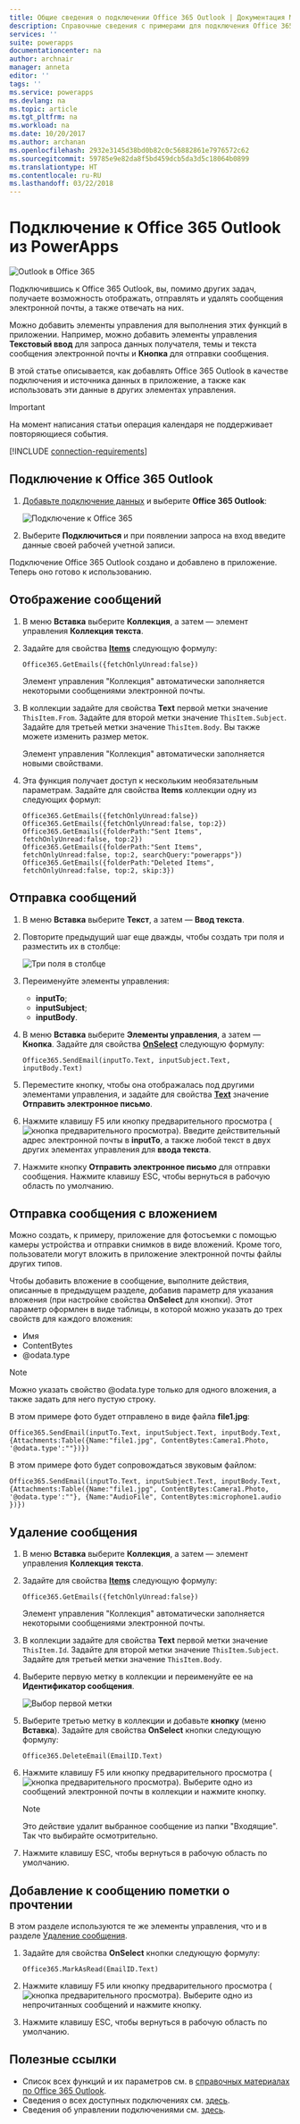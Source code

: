 ```yaml
---
title: Общие сведения о подключении Office 365 Outlook | Документация Майкрософт
description: Справочные сведения с примерами для подключения Office 365 Outlook к PowerApps
services: ''
suite: powerapps
documentationcenter: na
author: archnair
manager: anneta
editor: ''
tags: ''
ms.service: powerapps
ms.devlang: na
ms.topic: article
ms.tgt_pltfrm: na
ms.workload: na
ms.date: 10/20/2017
ms.author: archanan
ms.openlocfilehash: 2932e3145d38bd0b82c0c56882861e7976572c62
ms.sourcegitcommit: 59785e9e82da8f5bd459dcb5da3d5c18064b0899
ms.translationtype: HT
ms.contentlocale: ru-RU
ms.lasthandoff: 03/22/2018
---
```

# <a name="connect-to-office-365-outlook-from-powerapps"></a>Подключение к Office 365 Outlook из PowerApps
![Outlook в Office 365](./media/connection-office365-outlook/office365icon.png)

Подключившись к Office 365 Outlook, вы, помимо других задач, получаете возможность отображать, отправлять и удалять сообщения электронной почты, а также отвечать на них.

Можно добавить элементы управления для выполнения этих функций в приложении. Например, можно добавить элементы управления **Текстовый ввод** для запроса данных получателя, темы и текста сообщения электронной почты и **Кнопка** для отправки сообщения.

В этой статье описывается, как добавлять Office 365 Outlook в качестве подключения и источника данных в приложение, а также как использовать эти данные в других элементах управления.

> [!IMPORTANT]
> На момент написания статьи операция календаря не поддерживает повторяющиеся события.

[!INCLUDE [connection-requirements](../../../includes/connection-requirements.md)]

## <a name="connect-to-office-365-outlook"></a>Подключение к Office 365 Outlook
1. [Добавьте подключение данных](../add-data-connection.md) и выберите **Office 365 Outlook**:  
   
    ![Подключение к Office 365](./media/connection-office365-outlook/add-office.png)
2. Выберите **Подключиться** и при появлении запроса на вход введите данные своей рабочей учетной записи.

Подключение Office 365 Outlook создано и добавлено в приложение. Теперь оно готово к использованию.

## <a name="show-messages"></a>Отображение сообщений
1. В меню **Вставка** выберите **Коллекция**, а затем — элемент управления **Коллекция текста**.
2. Задайте для свойства **[Items](../controls/properties-core.md)** следующую формулу:  
   
    `Office365.GetEmails({fetchOnlyUnread:false})`
   
    Элемент управления "Коллекция" автоматически заполняется некоторыми сообщениями электронной почты.
3. В коллекции задайте для свойства **Text** первой метки значение `ThisItem.From`. Задайте для второй метки значение `ThisItem.Subject`. Задайте для третьей метки значение `ThisItem.Body`. Вы также можете изменить размер меток.
   
    Элемент управления "Коллекция" автоматически заполняется новыми свойствами.
4. Эта функция получает доступ к нескольким необязательным параметрам. Задайте для свойства **Items** коллекции одну из следующих формул:
   
    `Office365.GetEmails({fetchOnlyUnread:false})`  
    `Office365.GetEmails({fetchOnlyUnread:false, top:2})`  
    `Office365.GetEmails({folderPath:"Sent Items", fetchOnlyUnread:false, top:2})`  
    `Office365.GetEmails({folderPath:"Sent Items", fetchOnlyUnread:false, top:2, searchQuery:"powerapps"})`  
    `Office365.GetEmails({folderPath:"Deleted Items", fetchOnlyUnread:false, top:2, skip:3})`

## <a name="send-a-message"></a>Отправка сообщений
1. В меню **Вставка** выберите **Текст**, а затем — **Ввод текста**.
2. Повторите предыдущий шаг еще дважды, чтобы создать три поля и разместить их в столбце:  
   
    ![Три поля в столбце](./media/connection-office365-outlook/threetextinput.png)
3. Переименуйте элементы управления:  
   
   * **inputTo**;
   * **inputSubject**;
   * **inputBody**.
4. В меню **Вставка** выберите **Элементы управления**, а затем — **Кнопка**. Задайте для свойства **[OnSelect](../controls/properties-core.md)** следующую формулу:  
   
    `Office365.SendEmail(inputTo.Text, inputSubject.Text, inputBody.Text)`
5. Переместите кнопку, чтобы она отображалась под другими элементами управления, и задайте для свойства **[Text](../controls/properties-core.md)** значение **Отправить электронное письмо**.
6. Нажмите клавишу F5 или кнопку предварительного просмотра (![кнопка предварительного просмотра](./media/connection-office365-outlook/preview.png)). Введите действительный адрес электронной почты в **inputTo**, а также любой текст в двух других элементах управления для **ввода текста**.
7. Нажмите кнопку **Отправить электронное письмо** для отправки сообщения. Нажмите клавишу ESC, чтобы вернуться в рабочую область по умолчанию.

## <a name="send-a-message-with-an-attachment"></a>Отправка сообщения с вложением
Можно создать, к примеру, приложение для фотосъемки с помощью камеры устройства и отправки снимков в виде вложений. Кроме того, пользователи могут вложить в приложение электронной почты файлы других типов.

Чтобы добавить вложение в сообщение, выполните действия, описанные в предыдущем разделе, добавив параметр для указания вложения (при настройке свойства **OnSelect** для кнопки). Этот параметр оформлен в виде таблицы, в которой можно указать до трех свойств для каждого вложения:

* Имя
* ContentBytes
* @odata.type

> [!NOTE]
> Можно указать свойство @odata.type только для одного вложения, а также задать для него пустую строку.

В этом примере фото будет отправлено в виде файла **file1.jpg**:

`Office365.SendEmail(inputTo.Text, inputSubject.Text, inputBody.Text, {Attachments:Table({Name:"file1.jpg", ContentBytes:Camera1.Photo, '@odata.type':""})})`

В этом примере фото будет сопровождаться звуковым файлом:

`Office365.SendEmail(inputTo.Text, inputSubject.Text, inputBody.Text, {Attachments:Table({Name:"file1.jpg", ContentBytes:Camera1.Photo, '@odata.type':""}, {Name:"AudioFile", ContentBytes:microphone1.audio })})`

## <a name="delete-a-message"></a>Удаление сообщения
1. В меню **Вставка** выберите **Коллекция**, а затем — элемент управления **Коллекция текста**.
2. Задайте для свойства **[Items](../controls/properties-core.md)** следующую формулу:  
   
    `Office365.GetEmails({fetchOnlyUnread:false})`
   
    Элемент управления "Коллекция" автоматически заполняется некоторыми сообщениями электронной почты.
3. В коллекции задайте для свойства **Text** первой метки значение `ThisItem.Id`. Задайте для второй метки значение `ThisItem.Subject`. Задайте для третьей метки значение `ThisItem.Body`.
4. Выберите первую метку в коллекции и переименуйте ее на **Идентификатор сообщения**.
   
    ![Выбор первой метки](./media/connection-office365-outlook/renameheading.png)
5. Выберите третью метку в коллекции и добавьте **кнопку** (меню **Вставка**). Задайте для свойства **OnSelect** кнопки следующую формулу:  
   
    `Office365.DeleteEmail(EmailID.Text)`
6. Нажмите клавишу F5 или кнопку предварительного просмотра (![кнопка предварительного просмотра](./media/connection-office365-outlook/preview.png)). Выберите одно из сообщений электронной почты в коллекции и нажмите кнопку. 
    
    > [!NOTE]
    > Это действие удалит выбранное сообщение из папки "Входящие". Так что выбирайте осмотрительно.
7. Нажмите клавишу ESC, чтобы вернуться в рабочую область по умолчанию.

## <a name="mark-a-message-as-read"></a>Добавление к сообщению пометки о прочтении
В этом разделе используются те же элементы управления, что и в разделе [Удаление сообщения](connection-office365-outlook.md#delete-a-message).

1. Задайте для свойства **OnSelect** кнопки следующую формулу:  
   
    `Office365.MarkAsRead(EmailID.Text)`
2. Нажмите клавишу F5 или кнопку предварительного просмотра (![кнопка предварительного просмотра](./media/connection-office365-outlook/preview.png)). Выберите одно из непрочитанных сообщений и нажмите кнопку.
3. Нажмите клавишу ESC, чтобы вернуться в рабочую область по умолчанию.

## <a name="helpful-links"></a>Полезные ссылки
* Список всех функций и их параметров см. в [справочных материалах по Office 365 Outlook](https://docs.microsoft.com/connectors/office365connector/).
* Сведения о всех доступных подключениях см. [здесь](../connections-list.md).  
* Сведения об управлении подключениями см. [здесь](../add-manage-connections.md).


